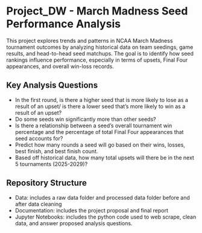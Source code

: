 # Project_DW - March Madness Seed Performance Analysis
This project explores trends and patterns in NCAA March Madness tournament outcomes by analyzing historical data on team seedings, game results, and head-to-head seed matchups. The goal is to identify how seed rankings influence performance, especially in terms of upsets, Final Four appearances, and overall win-loss records.

## Key Analysis Questions
- In the first round, is there a higher seed that is more likely to lose as a result of an upset/ is there a lower seed that’s more likely to win as a result of an upset? 
- Do some seeds win significantly more than other seeds? 
- Is there a relationship between a seed’s overall tournament win percentage and the percentage of total Final Four appearances that seed accounts for? 
- Predict how many rounds a seed will go based on their wins, losses, best finish, and best finish count.
- Based off historical data, how many total upsets will there be in the next 5 tournaments (2025-2029)? 

## Repository Structure
- Data: includes a raw data folder and processed data folder before and after data cleaning
- Documentation: includes the project proposal and final report
- Jupyter Notebooks: includes the python code used to web scrape, clean data, and answer proposed analysis questions. 

